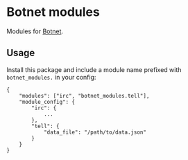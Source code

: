 # Botnet modules
Modules for [Botnet](https://github.com/boreq/botnet).

## Usage
Install this package and include a module name prefixed with `botnet_modules.`
in your config:


    {
        "modules": ["irc", "botnet_modules.tell"],
        "module_config": {
            "irc": {
                ...
            },
            "tell": {
                "data_file": "/path/to/data.json"
            }
        }
    }
